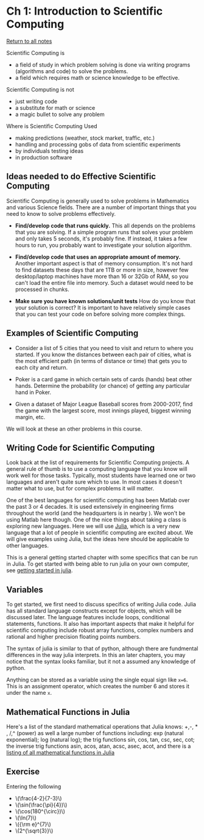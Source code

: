 Ch 1: Introduction to Scientific Computing
=====================

[Return to all notes](index.html)

Scientific Computing is

* a field of study in which problem solving is done via writing programs (algorithms and code) to solve the problems.
* a field which requires math or science knowledge to be effective.


Scientific Computing is not

* just writing code
* a substitute for math or science
* a magic bullet to solve any problem

Where is Scientific Computing Used

* making predictions (weather, stock market, traffic, etc.)
* handling and processing gobs of data from scientific experiments
* by individuals testing ideas
* in production software

Ideas needed to do Effective Scientific Computing
------

Scientific Computing is generally used to solve problems in Mathematics and various Science fields.  There are a number of important things that you need to know to solve problems effectively.

* **Find/develop code that runs quickly.**  This all depends on the problems that you are solving.  If a simple program runs that solves your problem and only takes 5 seconds, it's probably fine.  If instead, it takes a few hours to run, you probably want to investigate your solution algorithm.  

* **Find/develop code that uses an appropriate amount of memory.**  Another important aspect is that of memory consumption.  It's not hard to find datasets these days that are 1TB or more in size, however few desktop/laptop machines have more than 16 or 32Gb of RAM, so you can't load the entire file into memory.  Such a dataset would need to be processed in chunks.  

* **Make sure you have known solutions/unit tests**  How do you know that your solution is correct?  It is important to have relatively simple cases that you can test your code on before solving more complex things.  

Examples of Scientific Computing
-------

* Consider a list of 5 cities that you need to visit and return to where you started.  If you know the distances between each pair of cities, what is the most efficient path (in terms of distance or time) that gets you to each city and return.

* Poker is a card game in which certain sets of cards (hands) beat other hands.  Determine the probability (or chance) of getting any particular hand in Poker.  

* Given a dataset of Major League Baseball scores from 2000-2017, find the game with the largest score, most innings played, biggest winning margin, etc.


We will look at these an other problems in this course.


Writing Code for Scientific Computing
-----

Look back at the list of requirements for Scientific Computing projects.  A general rule of thumb is to use a computing language that you know will work well for those tasks.  Typically, most students have learned one or two languages and aren't quite sure which to use.  In most cases it doesn't matter what to use, but for complex problems it will matter.  

One of the best languages for scientific computing has been Matlab over the past 3 or 4 decades.  It is used extensively in engineering firms throughout the world (and the headquarters is in nearby ).  We won't be using Matlab here though.  One of the nice things about taking a class is exploring new languages.  Here we will use [Julia](http://julialang.org), which is a very new language that a lot of people in scientific computing are excited about.  We will give examples using Julia, but the ideas here should be applicable to other languages.   

This is a general getting started chapter with some specifics that can be run in Julia.  To get started with being able to run julia on your own computer, see [getting started in julia](julia.html).  


Variables
--------------

To get started, we first need to discuss specifics of writing Julia code.  Julia has all standard language constructs except for objects, which will be discussed later.  The language features include loops, conditional statements, functions.  It also has important aspects that make it helpful for scientific computing include robust array functions, complex numbers and rational and higher precision floating points numbers.  

The syntax of julia is similar to that of python, although there are fundmental differences in the way julia interprets.  In this an later chapters, you may notice that the syntax looks familiar, but it not a assumed any knowledge of python.

Anything can be stored as a variable using the single equal sign like `x=6`.  This is an assignment operator, which creates the number 6 and stores it under the name `x`.




Mathematical Functions in Julia
-------------

Here's a list of the standard mathematical operations that Julia knows: +,-, * , /,^ (power) as well a large number of functions including: exp (natural exponential);  log (natural log); the trig functions sin, cos, tan, csc, sec, cot; the inverse trig functions asin, acos, atan, acsc, asec, acot, and there is a [listing of all mathematical functions in Julia](http://docs.julialang.org/en/release-0.4/manual/mathematical-operations/#elementary-functions)

Exercise
----

Entering the following

* \\(\frac{4-2}{7-3}\\)
* \\(\sin(\frac{\pi}{4})\\)
* \\(\cos(180^{\circ})\\)
* \\(\ln(7)\\)
* \\({\rm e}^{7}\\)
* \\(2^{\sqrt{3}}\\)
